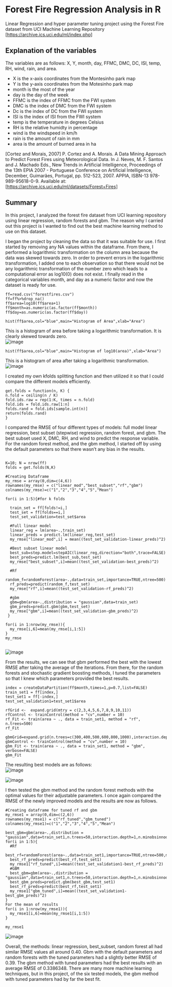 # Forest Fire Regression Analysis in R

Linear Regression and hyper parameter tuning project using the Forest Fire dataset from UCI Machine Learning Repository [https://archive.ics.uci.edu/ml/index.php]

## Explanation of the variables
The variables are as follows: X, Y, month, day, FFMC, DMC, DC, ISI, temp, RH, wind, rain, and area.  

- X is the x-axis coordinates from the Montesinho park map  
- Y is the y-axis coordinates from the Motesinho park map  
- month is the most of the year  
- day is the day of the week  
- FFMC is the index of FFMC from the FWI system  
- DMC is the index of DMC from the FWI system  
- Dc is the index of DC from the FWI system  
- ISI is the index of ISI from the FWI system  
- temp is the temperature in degrees Celsius  
- RH is the relative humidty in percentage  
- wind is the windspeed in km/h  
- rain is the amount of rain in mm  
- area is the amount of burned area in ha  

[Cortez and Morais, 2007] P. Cortez and A. Morais. A Data Mining Approach to Predict Forest Fires using Meteorological Data. In J. Neves, M. F. Santos and J. Machado Eds., New Trends in Artificial Intelligence, Proceedings of the 13th EPIA 2007 - Portuguese Conference on Artificial Intelligence, December, Guimarães, Portugal, pp. 512-523, 2007. APPIA, ISBN-13 978-989-95618-0-9. Available at: [https://archive.ics.uci.edu/ml/datasets/Forest+Fires]

## Summary
In this project, I analyzed the forest fire dataset from UCI learning repository using linear regression, random forests and gbm. The reason why I carried out this project is I wanted to find out the best machine learning method to use on this dataset.  

I began the project by cleaning the data so that it was suitable for use. I first started by removing any NA values within the dataframe. From there, I performed a logarithmic transformation on the column area because the data was skewed towards zero. In order to prevent errors in the logarithmic transformation, I added one to each observation so that there would not be any logarithmic transformation of the number zero which leads to a computational error as log10(0) does not exist. I finally read in the categorical variables month, and day as a numeric factor and now the dataset is ready for use.
```
ff=read.csv("forestfires.csv")
ff=ff%>%drop_na()
ff$area=log10(ff$area+1)
ff$month=as.numeric(as.factor(ff$month))
ff$day=as.numeric(as.factor(ff$day))
```

```
hist(ff$area,col="blue",main="Histogram of Area",xlab="Area")
```
This is a histogram of area before taking a logarithmic transformation. It is clearly skewed towards zero.  
![image](https://user-images.githubusercontent.com/95319198/144772914-b7315805-6db8-45e5-b586-90e5600c4f88.png)  

```
hist(ff$area,col="blue",main="Histogram of log10(area)",xlab="Area")
```

This is a histogram of area after taking a logarithmic transformation.
![image](https://user-images.githubusercontent.com/95319198/144772930-5f5122bc-7544-4c86-b910-2db3083d60dc.png)  

I created my own kfolds splitting function and then utilized it so that I could compare the different models efficiently. 
```
get.folds = function(n, K) {
n.fold = ceiling(n / K) 
fold.ids.raw = rep(1:K, times = n.fold)
fold.ids = fold.ids.raw[1:n]
folds.rand = fold.ids[sample.int(n)]
return(folds.rand)
}
```
I compared the RMSE of four different types of models: full model linear regression, best subset (stepwise) regression, random forest, and gbm. The best subset used X, DMC, RH, and wind to predict the response variable. For the random forest method, and the gbm method, I started off by using the default parameters so that there wasn’t any bias in the results.

```

K=10; N = nrow(ff)
folds = get.folds(N,K)

#Creating Dataframe
my_rmse = array(0,dim=c(4,6))
rownames(my_rmse) = c("linear_mod","best_subset","rf","gbm")
colnames(my_rmse)=c("1","2","3","4","5","Mean")

for(i in 1:5){#for k folds
  
  train_set = ff[folds!=i,]
  test_set = ff[folds==i,]
  test_set_validation=test_set$area 
  
  #Full linear model
  linear_reg = lm(area~.,train_set)
  linear_preds = predict.lm(linear_reg,test_set)
  my_rmse["linear_mod",i] = mean((test_set_validation-linear_preds)^2)
  
  #Best subset linear model
  best_sub=step.model=stepAIC(linear_reg,direction="both",trace=FALSE)
  best_preds=predict.lm(best_sub,test_set)
  my_rmse["best_subset",i]=mean((test_set_validation-best_preds)^2)
  
  #Rf
  random_f=randomForest(area~.,data=train_set,importance=TRUE,ntree=500)
  rf_preds=predict(random_f,test_set)
  my_rmse["rf",i]=mean((test_set_validation-rf_preds)^2)
  
  #gbm
  gbm=gbm(area~.,distribution = "gaussian",data=train_set)
  gbm_preds=predict.gbm(gbm,test_set)
  my_rmse["gbm",i]=mean((test_set_validation-gbm_preds)^2)
 } 
 
for(i in 1:nrow(my_rmse)){
  my_rmse[i,6]=mean(my_rmse[i,1:5])
}
my_rmse
  
```

![image](https://user-images.githubusercontent.com/95319198/144773367-7ae05efe-070d-4f44-a4d1-a5548321d183.png)  

From the results, we can see that gbm performed the best with the lowest RMSE after taking the average of the iterations. From there, for the random forests and stochastic gradient boosting methods, I tuned the parameters so that I knew which parameters provided the best results. 
```
index = createDataPartition(ff$month,times=1,p=0.7,list=FALSE)
train_set1 = ff[index,]
test_set1 = ff[-index,]
test_set_validation1=test_set1$area

rfGrid <-  expand.grid(mtry = c(2,3,4,5,6,7,8,9,10,11))
rfControl <- trainControl(method = "cv",number = 10)
rf_Fit <- train(area ~ ., data = train_set1, method = "rf", n.trees=500)
rf_Fit

gbmGrid=expand.grid(n.trees=c(300,400,500,600,800,1000),interaction.depth=c(1,2,3),shrinkage=c(0.001,0.01,0.05,0.25),n.minobsinnode=c(10))
gbmControl <- trainControl(method = "cv",number = 10)
gbm_Fit <- train(area ~ ., data = train_set1, method = "gbm", verbose=FALSE)
gbm_Fit
```
The resulting best models are as follows:   
![image](https://user-images.githubusercontent.com/95319198/144773328-ec99751d-b2c0-49bd-a1c2-d0c3e92bcb9e.png)  

![image](https://user-images.githubusercontent.com/95319198/144773349-a7ef58a3-3b67-4dbd-a32e-fb1ae3f925ca.png)  

I then tested the gbm method and the random forest methods with the optimal values for their adjustable parameters. I once again compared the RMSE of the newly improved models and the results are now as follows.  

```
#Creating dataframe for tuned rf and gbm
my_rmse1 = array(0,dim=c(2,6))
rownames(my_rmse1) = c("rf_tuned","gbm_tuned")
colnames(my_rmse1)=c("1","2","3","4","5","Mean")

best_gbm=gbm(area~.,distribution = "gaussian",data=train_set1,n.trees=50,interaction.depth=1,n.minobsinnode=10,shrinkage=0.1)
for(i in 1:5){
  #Rf
  best_rf=randomForest(area~.,data=train_set1,importance=TRUE,ntree=500,mtry=2)
  best_rf_preds=predict(best_rf,test_set1)
  my_rmse1["rf_tuned",i]=mean((test_set_validation1-best_rf_preds)^2)
  #GBM
  best_gbm=gbm(area~.,distribution = "gaussian",data=train_set1,n.trees=50,interaction.depth=1,n.minobsinnode=10,shrinkage=0.1)
  best_gbm_preds=predict.gbm(best_gbm,test_set1)
  best_rf_preds=predict(best_rf,test_set1)
  my_rmse1["gbm_tuned",i]=mean((test_set_validation1-best_gbm_preds)^2)
}
For the mean of results
for(i in 1:nrow(my_rmse1)){
  my_rmse1[i,6]=mean(my_rmse1[i,1:5])
}

my_rmse1
```
![image](https://user-images.githubusercontent.com/95319198/144773428-bc3dd63e-84f6-4dd1-b683-d85b5ab97e82.png)  

Overall, the methods: linear regression, best_subset, random forest all had similar RMSE values all around 0.40. Gbm with the default parameters and random forests with the tuned parameters had a slightly better RMSE of 0.39. The gbm method with tuned parameters had the best results with an average RMSE of 0.3386348. There are many more machine learning techniques, but in this project, of the six tested models, the gbm method with tuned parameters had by far the best fit.  










